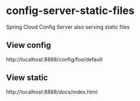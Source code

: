 # config-server-static-files
Spring Cloud Config Server also serving static files

## View config
http://localhost:8888/config/foo/default

## View static
http://localhost:8888/docs/index.html
